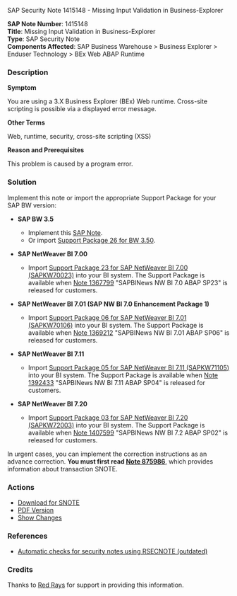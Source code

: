 SAP Security Note 1415148 - Missing Input Validation in Business-Explorer

**SAP Note Number**: 1415148  
**Title**: Missing Input Validation in Business-Explorer  
**Type**: SAP Security Note  
**Components Affected**: SAP Business Warehouse > Business Explorer > Enduser Technology > BEx Web ABAP Runtime  

### Description

**Symptom**

You are using a 3.X Business Explorer (BEx) Web runtime. Cross-site scripting is possible via a displayed error message.

**Other Terms**

Web, runtime, security, cross-site scripting (XSS)

**Reason and Prerequisites**

This problem is caused by a program error.

### Solution

Implement this note or import the appropriate Support Package for your SAP BW version:

- **SAP BW 3.5**
  - Implement this [SAP Note](https://me.sap.com/notes/1415148).
  - Or import [Support Package 26 for BW 3.50](https://me.sap.com/supportpackage/SAPKW35026).

- **SAP NetWeaver BI 7.00**
  - Import [Support Package 23 for SAP NetWeaver BI 7.00 (SAPKW70023)](https://me.sap.com/supportpackage/SAPKW70023) into your BI system. The Support Package is available when [Note 1367799](https://me.sap.com/notes/1367799) "SAPBINews NW BI 7.0 ABAP SP23" is released for customers.

- **SAP NetWeaver BI 7.01 (SAP NW BI 7.0 Enhancement Package 1)**
  - Import [Support Package 06 for SAP NetWeaver BI 7.01 (SAPKW70106)](https://me.sap.com/supportpackage/SAPKW70106) into your BI system. The Support Package is available when [Note 1369212](https://me.sap.com/notes/1369212) "SAPBINews NW BI 7.01 ABAP SP06" is released for customers.

- **SAP NetWeaver BI 7.11**
  - Import [Support Package 05 for SAP NetWeaver BI 7.11 (SAPKW71105)](https://me.sap.com/supportpackage/SAPKW71105) into your BI system. The Support Package is available when [Note 1392433](https://me.sap.com/notes/1392433) "SAPBINews NW BI 7.11 ABAP SP04" is released for customers.

- **SAP NetWeaver BI 7.20**
  - Import [Support Package 03 for SAP NetWeaver BI 7.20 (SAPKW72003)](https://me.sap.com/supportpackage/SAPKW72003) into your BI system. The Support Package is available when [Note 1407599](https://me.sap.com/notes/1407599) "SAPBINews NW BI 7.2 ABAP SP02" is released for customers.

In urgent cases, you can implement the correction instructions as an advance correction. **You must first read [Note 875986](https://me.sap.com/notes/875986)**, which provides information about transaction SNOTE.

### Actions

- [Download for SNOTE](https://notesdownloads.sap.com/note/0040000008344492017)
- [PDF Version](https://userapps.support.sap.com/sap/support/sfm/notes/print/0001415148?language=en-US&token=456D4F6B3540F62BC3FB4C94B1A325B5)
- [Show Changes](https://me.sap.com/notesLatestChanges/0001415148/E/diff)

### References

- [Automatic checks for security notes using RSECNOTE (outdated)](https://me.sap.com/notes/888889)

### Credits

Thanks to [Red Rays](https://redrays.io) for support in providing this information.